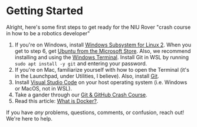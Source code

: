 # Getting Started

Alright, here's some first steps to get ready for the NIU Rover "crash course in how to be a robotics developer"

1. If you're on Windows, install [Windows Subsystem for Linux 2](https://docs.microsoft.com/en-us/windows/wsl/install-win10). When you get to step 6, get [Ubuntu from the Microsoft Store](https://www.microsoft.com/store/productId/9NBLGGH4MSV6). Also, we recommend installing and using the [Windows Terminal](https://www.microsoft.com/store/productId/9N0DX20HK701). Install Git in WSL by running `sudo apt install -y git` and entering your password.
1. If you're on Mac, familiarize yourself with how to open the Terminal (it's in the Launchpad, under Utilities, I believe). Also, install [Git](https://git-scm.com/book/en/v2/Getting-Started-Installing-Git).
1. Install [Visual Studio Code](https://code.visualstudio.com/Download) on your host operating system (i.e. Windows or MacOS, not in WSL).
1. Take a gander through our [Git & GitHub Crash Course](https://github.com/NIURoverTeam/RoverCoreOS/wiki/Git-&-GitHub-Crash-Course).
1. Read this article: [What is Docker?](https://dev.to/javascriptcoff1/what-is-docker-3be2).

If you have _any_ problems, questions, comments, or confusion, reach out! We're here to help.
